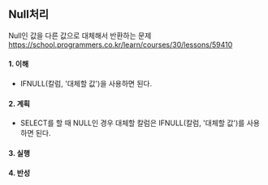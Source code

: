 ## Null처리
Null인 값을 다른 값으로 대체해서 반환하는 문제
https://school.programmers.co.kr/learn/courses/30/lessons/59410

#### 1. 이해
- IFNULL(칼럼, '대체할 값')을 사용하면 된다.

#### 2. 계획
- SELECT를 할 때 NULL인 경우 대체할 칼럼은 IFNULL(칼럼, '대체할 값')를 사용하면 된다.

#### 3. 실행

#### 4. 반성
